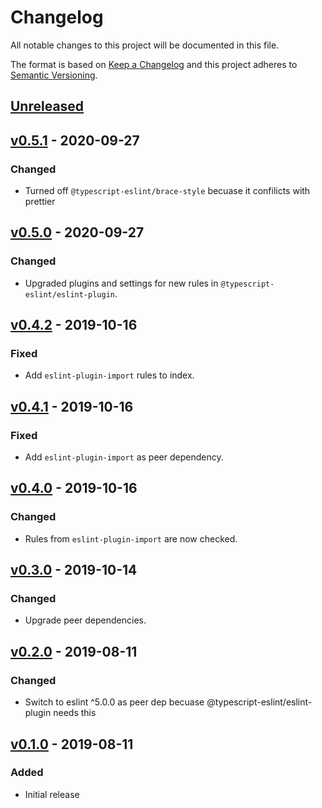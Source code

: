 # Changelog

All notable changes to this project will be documented in this file.

The format is based on [Keep a Changelog](https://keepachangelog.com/en/1.0.0/)
and this project adheres to [Semantic Versioning](https://semver.org/spec/v2.0.0.html).

## [Unreleased](https://github.com/jonaskello/eslint-plugin-functional/compare/v0.5.1...HEAD)

## [v0.5.1](https://github.com/jonaskello/eslint-plugin-functional/compare/v0.5.0...v0.5.1) - 2020-09-27

### Changed

- Turned off `@typescript-eslint/brace-style` becuase it confilicts with prettier

## [v0.5.0](https://github.com/jonaskello/eslint-plugin-functional/compare/v0.4.2...v0.5.0) - 2020-09-27

### Changed

- Upgraded plugins and settings for new rules in `@typescript-eslint/eslint-plugin`.

## [v0.4.2](https://github.com/jonaskello/eslint-plugin-functional/releases/tag/v0.4.1..v0.4.2) - 2019-10-16

### Fixed

- Add `eslint-plugin-import` rules to index.

## [v0.4.1](https://github.com/jonaskello/eslint-plugin-functional/releases/tag/v0.4.0..v0.4.1) - 2019-10-16

### Fixed

- Add `eslint-plugin-import` as peer dependency.

## [v0.4.0](https://github.com/jonaskello/eslint-plugin-functional/releases/tag/v0.3.0..v0.4.0) - 2019-10-16

### Changed

- Rules from `eslint-plugin-import` are now checked.

## [v0.3.0](https://github.com/jonaskello/eslint-plugin-functional/releases/tag/v0.2.0..v0.3.0) - 2019-10-14

### Changed

- Upgrade peer dependencies.

## [v0.2.0](https://github.com/jonaskello/eslint-plugin-functional/releases/tag/v0.1.0..v0.2.0) - 2019-08-11

### Changed

- Switch to eslint ^5.0.0 as peer dep becuase @typescript-eslint/eslint-plugin needs this

## [v0.1.0](https://github.com/jonaskello/eslint-plugin-functional/releases/tag/v0.1.0) - 2019-08-11

### Added

- Initial release
